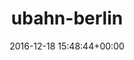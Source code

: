 ---
title:		"ubahn-berlin"
type:		"photos"
mediatype:		"upload"
description:		"TBC"
date:		"2016-12-18 15:48:44+00:00"
album:		"city"
filename:		"ubahn-berlin.md"
series:		""
cl_public_id:		"city/ubahn-berlin"
cl_version:		1497000460
format:		"tiff"
bytes:		4087164
width:		2158
height:		1440
colours:
- "#735D3B"
- "#C47D02"
- "#3E301D"
- "#ECE0CC"
- "#311F06"
- "#CAAA79"
- "#885806"
- "#33261C"
- "#1F1D19"
- "#1A0C02"
exposure_mode:		"Auto"
program:		"Aperture-priority AE"
aperture:		"4.0"
focal_length:		"24.0 mm"
iso:		"200"
shutter_speed:		"1/13"
metering:		"Multi-segment"
flash:		"Off, Did not fire"
white_balance:		"Custom"
colour_temp:		"2950"
has_crop:		"true"
orientation:		"Horizontal (normal)"
camera_model:		"NIKON D800"
lens_info:		"24-70mm f/2.8"
artist:		"No artist info"
x_resolution:		"300"
y_resolution:		"300"
---